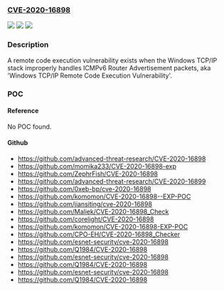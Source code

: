 ### [CVE-2020-16898](https://cve.mitre.org/cgi-bin/cvename.cgi?name=CVE-2020-16898)
![](https://img.shields.io/static/v1?label=Product&message=Windows%20Server%2C%20version%202004%20(Server%20Core%20installation)&color=blue)
![](https://img.shields.io/static/v1?label=Version&message=n%2Fa&color=blue)
![](https://img.shields.io/static/v1?label=Vulnerability&message=Remote%20Code%20Execution&color=brighgreen)

### Description

A remote code execution vulnerability exists when the Windows TCP/IP stack improperly handles ICMPv6 Router Advertisement packets, aka 'Windows TCP/IP Remote Code Execution Vulnerability'.

### POC

#### Reference
No POC found.

#### Github
- https://github.com/advanced-threat-research/CVE-2020-16898
- https://github.com/momika233/CVE-2020-16898-exp
- https://github.com/ZephrFish/CVE-2020-16898
- https://github.com/advanced-threat-research/CVE-2020-16899
- https://github.com/0xeb-bp/cve-2020-16898
- https://github.com/komomon/CVE-2020-16898--EXP-POC
- https://github.com/jiansiting/cve-2020-16898
- https://github.com/Maliek/CVE-2020-16898_Check
- https://github.com/corelight/CVE-2020-16898
- https://github.com/komomon/CVE-2020-16898-EXP-POC
- https://github.com/CPO-EH/CVE-2020-16898_Checker
- https://github.com/esnet-security/cve-2020-16898
- https://github.com/Q1984/CVE-2020-16898
- https://github.com/esnet-security/cve-2020-16898
- https://github.com/Q1984/CVE-2020-16898
- https://github.com/esnet-security/cve-2020-16898
- https://github.com/Q1984/CVE-2020-16898

